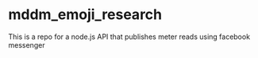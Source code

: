 # mddm_emoji_research
This is a repo for a node.js API that publishes meter reads using facebook messenger
